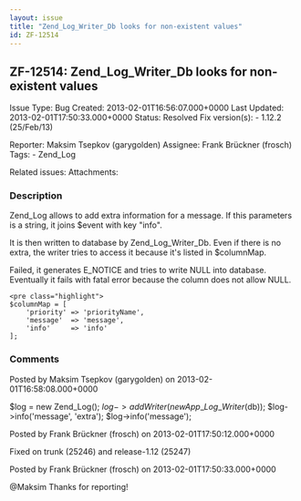 ```yaml
---
layout: issue
title: "Zend_Log_Writer_Db looks for non-existent values"
id: ZF-12514
---
```


ZF-12514: Zend\_Log\_Writer\_Db looks for non-existent values
-------------------------------------------------------------

 Issue Type: Bug Created: 2013-02-01T16:56:07.000+0000 Last Updated: 2013-02-01T17:50:33.000+0000 Status: Resolved Fix version(s): - 1.12.2 (25/Feb/13)
 
 Reporter:  Maksim Tsepkov (garygolden)  Assignee:  Frank Brückner (frosch)  Tags: - Zend\_Log
 
 Related issues: 
 Attachments: 
### Description

Zend\_Log allows to add extra information for a message. If this parameters is a string, it joins $event with key "info".

It is then written to database by Zend\_Log\_Writer\_Db. Even if there is no extra, the writer tries to access it because it's listed in $columnMap.

Failed, it generates E\_NOTICE and tries to write NULL into database. Eventually it fails with fatal error because the column does not allow NULL.

 
    <pre class="highlight">
    $columnMap = [
        'priority' => 'priorityName',
        'message'  => 'message',
        'info'     => 'info'
    ];


 

 

### Comments

Posted by Maksim Tsepkov (garygolden) on 2013-02-01T16:58:08.000+0000

$log = new Zend\_Log(); $log->addWriter(new App\_Log\_Writer($db)); $log->info('message', 'extra'); $log->info('message');

 

 

Posted by Frank Brückner (frosch) on 2013-02-01T17:50:12.000+0000

Fixed on trunk (25246) and release-1.12 (25247)

 

 

Posted by Frank Brückner (frosch) on 2013-02-01T17:50:33.000+0000

@Maksim Thanks for reporting!

 

 